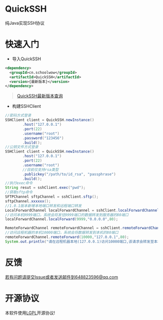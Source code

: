 # QuickSSH

纯Java实现SSH协议

# 快速入门

* 导入QuickSSH

```xml
<dependency>
  <groupId>cn.schoolwow</groupId>
  <artifactId>QuickSSH</artifactId>
  <version>{最新版本}</version>
</dependency>
```

> [QuickSSH最新版本查询](https://search.maven.org/search?q=a:QuickSSH)

* 构建SSHClient

```java
//密码方式登录
SSHClient client = QuickSSH.newInstance()
        .host("127.0.0.1")
        .port(22)
        .username("root")
        .password("123456")
        .build();
//公钥文件方式登录
SSHClient client = QuickSSH.newInstance()
        .host("127.0.0.1")
        .port(22)
        .username("root")
        //目前仅支持rsa类型
        .publickey("/path/to/id_rsa", "passphrase")
        .build();
//执行exec命令
String resut = sshClient.exec("pwd");
//获取sftp命令
SFTPChannel sftpChannel = sshClient.sftp();
sftpChannel.xxxxxx();
//1.0.1版本新增本地端口转发和远程端口转发
LocalForwardChannel localForwardChannel = sshClient.localForwardChannel();
//访问本机9999端口，系统会将发往9999端口的数据转发到服务器的80端口
localForwardChannel.localForward(9999,"0.0.0.0",80);

RemoteForwardChannel remoteForwardChannel = sshClient.remoteForwardChannel();
//访问远程机器的本机10000端口，系统会将数据转发到本机的80端口
remoteForwardChannel.remoteForward(10000,"127.0.0.1",80);
System.out.println("请在远程机器本地(127.0.0.1)访问10000端口,该请求会转发至本机的80端口!");
```

# 反馈

若有问题请提交Issue或者发送邮件到648823596@qq.com

# 开源协议
本软件使用[LGPL](http://www.gnu.org/licenses/lgpl-3.0-standalone.html)开源协议!